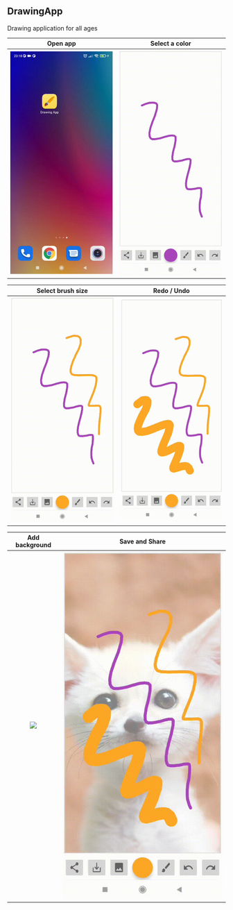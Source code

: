 ## DrawingApp
Drawing application for all ages

| Open app                  | Select a color          |      
:-------------------------:|:-------------------------:
![](gifs/1.open_app.gif)  | ![](gifs/2.select_color.gif)



| Select brush size        | Redo / Undo              |      
:-------------------------:|:-------------------------:
![](gifs/3.select_brush_size.gif)  | ![](gifs/4.redo_undo.gif)



| Add background           | Save and Share           |      
:-------------------------:|:-------------------------:
![](gifs/5.add_background.gif)  | ![](gifs/6.share.gif)
